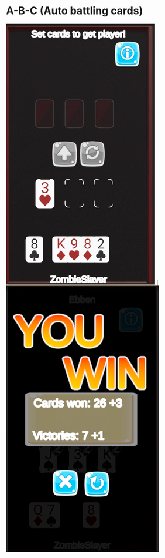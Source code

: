 # A-B-C (Auto battling cards)


![](/Sources/ABC/Images/GamePlay3.gif)   |  ![](/Sources/ABC/Images/WinScreen.png) 
